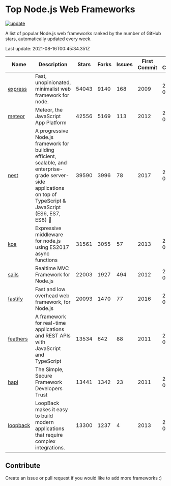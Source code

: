 # Top Node.js Web Frameworks

[![update](https://github.com/sunnysid3up/nodejs-web-frameworks/actions/workflows/update.yml/badge.svg)](https://github.com/sunnysid3up/nodejs-web-frameworks/actions/workflows/update.yml)

A list of popular Node.js web frameworks ranked by the number of GitHub stars, automatically updated every week.

Last update: 2021-08-16T00:45:34.351Z

| Name          | Description          | Stars                     | Forks          | Issues               | First Commit        | Last Commit         | Language          |
|---------------|----------------------|---------------------------|----------------|----------------------|---------------------|---------------------|-------------------|
| [express](https://github.com/expressjs/express) | Fast, unopinionated, minimalist web framework for node. | 54043 | 9140 | 168 | 2009 | 2021-08-15 | JS |
| [meteor](https://github.com/meteor/meteor) | Meteor, the JavaScript App Platform | 42556 | 5169 | 113 | 2012 | 2021-08-15 | JS |
| [nest](https://github.com/nestjs/nest) | A progressive Node.js framework for building efficient, scalable, and enterprise-grade server-side applications on top of TypeScript & JavaScript (ES6, ES7, ES8) 🚀 | 39590 | 3996 | 78 | 2017 | 2021-08-16 | TS |
| [koa](https://github.com/koajs/koa) | Expressive middleware for node.js using ES2017 async functions | 31561 | 3055 | 57 | 2013 | 2021-08-16 | JS |
| [sails](https://github.com/balderdashy/sails) | Realtime MVC Framework for Node.js | 22003 | 1927 | 494 | 2012 | 2021-08-15 | JS |
| [fastify](https://github.com/fastify/fastify) | Fast and low overhead web framework, for Node.js | 20093 | 1470 | 77 | 2016 | 2021-08-15 | JS |
| [feathers](https://github.com/feathersjs/feathers) | A framework for real-time applications and REST APIs with JavaScript and TypeScript | 13534 | 642 | 88 | 2011 | 2021-08-15 | TS |
| [hapi](https://github.com/hapijs/hapi) | The Simple, Secure Framework Developers Trust | 13441 | 1342 | 23 | 2011 | 2021-08-14 | JS |
| [loopback](https://github.com/strongloop/loopback) | LoopBack makes it easy to build modern applications that require complex integrations. | 13300 | 1237 | 4 | 2013 | 2021-08-13 | JS |

## Contribute 

Create an issue or pull request if you would like to add more frameworks :)
